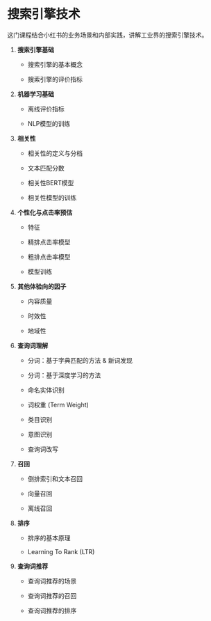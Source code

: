 # 搜索引擎技术


这门课程结合小红书的业务场景和内部实践，讲解工业界的搜索引擎技术。



1. **搜索引擎基础**

    * 搜索引擎的基本概念

    * 搜索引擎的评价指标
    

2. **机器学习基础**

    * 离线评价指标

    * NLP模型的训练



3. **相关性**
    
    * 相关性的定义与分档
    
    * 文本匹配分数

    * 相关性BERT模型

    * 相关性模型的训练
    


4. **个性化与点击率预估**
    
    * 特征
    
    * 精排点击率模型

    * 粗排点击率模型

    * 模型训练


5. **其他体验向的因子**

    * 内容质量

    * 时效性

    * 地域性


6. **查询词理解**

    * 分词：基于字典匹配的方法 & 新词发现

    * 分词：基于深度学习的方法

    * 命名实体识别

    * 词权重 (Term Weight)
    
    * 类目识别

    * 意图识别

    * 查询词改写


    
7. **召回**

    * 倒排索引和文本召回

    * 向量召回
    
    * 离线召回



8. **排序** 

    * 排序的基本原理

    * Learning To Rank (LTR)



9. **查询词推荐** 
    
    * 查询词推荐的场景

    * 查询词推荐的召回
    
    * 查询词推荐的排序








